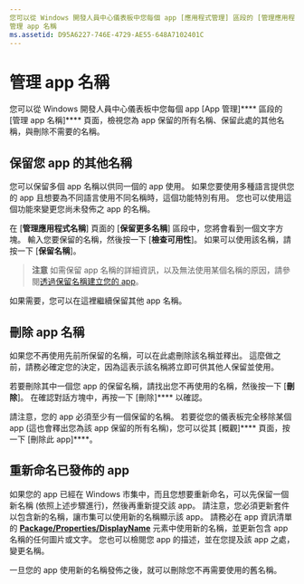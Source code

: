 ```yaml
---
您可以從 Windows 開發人員中心儀表板中您每個 app [應用程式管理] 區段的 [管理應用程式名稱] 頁面，檢視您為 app 保留的所有名稱、保留此處的其他名稱，與刪除不需要的名稱。
管理 app 名稱
ms.assetid: D95A6227-746E-4729-AE55-648A7102401C
---
```


# 管理 app 名稱


您可以從 Windows 開發人員中心儀表板中您每個 app [App 管理]**** 區段的 [管理 app 名稱]**** 頁面，檢視您為 app 保留的所有名稱、保留此處的其他名稱，與刪除不需要的名稱。

## 保留您 app 的其他名稱


您可以保留多個 app 名稱以供同一個的 app 使用。 如果您要使用多種語言提供您的 app 且想要為不同語言使用不同名稱時，這個功能特別有用。 您也可以使用這個功能來變更您尚未發佈之 app 的名稱。

在 [**管理應用程式名稱**] 頁面的 [**保留更多名稱**] 區段中，您將會看到一個文字方塊。 輸入您要保留的名稱，然後按一下 [**檢查可用性**]。 如果可以使用該名稱，請按一下 [**保留名稱**]。

> **注意** 如需保留 app 名稱的詳細資訊，以及無法使用某個名稱的原因，請參閱[透過保留名稱建立您的 app](create-your-app-by-reserving-a-name.md)。

如果需要，您可以在這裡繼續保留其他 app 名稱。

## 刪除 app 名稱


如果您不再使用先前所保留的名稱，可以在此處刪除該名稱並釋出。 這麼做之前，請務必確定您的決定，因為這表示該名稱將立即可供其他人保留並使用。

若要刪除其中一個您 app 的保留名稱，請找出您不再使用的名稱，然後按一下 [**刪除**]。 在確認對話方塊中，再按一下 [刪除]**** 以確認。

請注意，您的 app 必須至少有一個保留的名稱。 若要從您的儀表板完全移除某個 app (這也會釋出您為該 app 保留的所有名稱)，您可以從其 [概觀]**** 頁面，按一下 [刪除此 app]****。

## 重新命名已發佈的 app


如果您的 app 已經在 Windows 市集中，而且您想要重新命名，可以先保留一個新名稱 (依照上述步驟進行)，然後再重新提交該 app。 請注意，您必須更新套件以包含新的名稱，讓市集可以使用新的名稱顯示該 app。 請務必在 app 資訊清單的 [**Package/Properties/DisplayName**](https://msdn.microsoft.com/library/windows/apps/dn423240) 元素中使用新的名稱，並更新包含 app 名稱的任何圖片或文字。 您也可以檢閱您 app 的描述，並在您提及該 app 之處，變更名稱。

一旦您的 app 使用新的名稱發佈之後，就可以刪除您不再需要使用的舊名稱。

 

 






<!--HONumber=Mar16_HO1-->


